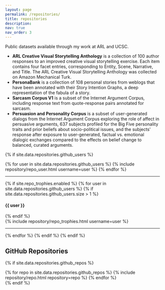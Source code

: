```yaml
---
layout: page
permalink: /repositories/
title: repositories
description: 
nav: true
nav_order: 3
---
```


Public datasets available through my work at ARL and UCSC.

- **ARL Creative Visual Storytelling Anthology** is a collection of 100 author responses to an improved creative visual storytelling exercise. Each item contains four facet entries, corresponding to Entity, Scene, Narrative, and Title. The ARL Creative Visual Storytelling Anthology was collected on Amazon Mechanical Turk.
- **PersonaBank** is a collection of 108 personal stories from weblogs that have been annotated with their Story Intention Graphs, a deep representation of the fabula of a story.
- **Sarcasm Corpus V1** is a subset of the Internet Argument Corpus, including response text from quote-response pairs annotated for sarcasm.
- **Persuasion and Personality Corpus** is a subset of user-generated dialogs from the Internet Argument Corpus exploring the role of affect in persuasive arguments, 637 subjects profiled for the Big Five personality traits and prior beliefs about socio-political issues, and the subjects' response after exposure to user-generated, factual vs. emotional dialogic exchanges compared to the effects on belief change to balanced, curated arguments.

{% if site.data.repositories.github_users %}
<div class="repositories d-flex flex-wrap flex-md-row flex-column justify-content-between align-items-center">
  {% for user in site.data.repositories.github_users %}
    {% include repository/repo_user.html username=user %}
  {% endfor %}
</div>

---

{% if site.repo_trophies.enabled %}
{% for user in site.data.repositories.github_users %}
  {% if site.data.repositories.github_users.size > 1 %}
  <h4>{{ user }}</h4>
  {% endif %}
  <div class="repositories d-flex flex-wrap flex-md-row flex-column justify-content-between align-items-center">
  {% include repository/repo_trophies.html username=user %}
  </div>

  ---

{% endfor %}
{% endif %}
{% endif %}

## GitHub Repositories

{% if site.data.repositories.github_repos %}
<div class="repositories d-flex flex-wrap flex-md-row flex-column justify-content-between align-items-center">
  {% for repo in site.data.repositories.github_repos %}
    {% include repository/repo.html repository=repo %}
  {% endfor %}
</div>
{% endif %}
